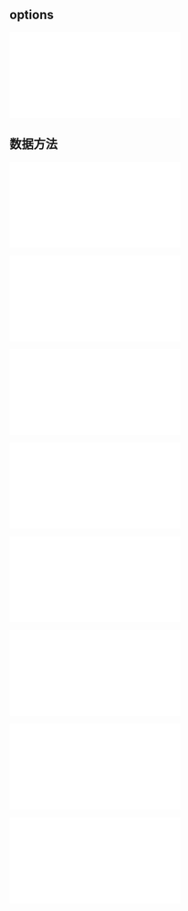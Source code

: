 
## options

<embed src="@/docs/common/layer/options.md"></embed>

## 数据方法

<embed src="@/docs/common/layer/layer_encode.md"></embed>

<embed src="@/docs/common/layer/layer_style.md"></embed>

<embed src="@/docs/common/layer/layer_texture.md"></embed>

<embed src="@/docs/common/layer/layer_update.md"></embed>

<embed src="@/docs/common/layer/layer_ctr.md"></embed>

<embed src="@/docs/common/layer/layer_interaction.md"></embed>

<embed src="@/docs/common/layer/mouse_event.md"></embed>

<embed src="@/docs/common/layer/layer_event.md"></embed>
